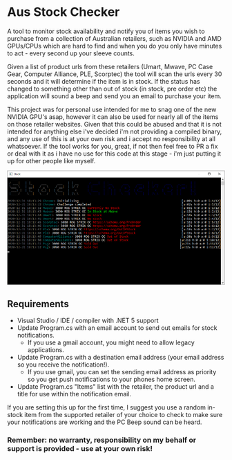# Aus Stock Checker
A tool to monitor stock availability and notify you of items you wish to purchase from a collection of Australian retailers, such as NVIDIA and AMD GPUs/CPUs which are hard to find and when you do you only have minutes to act - every second up your sleeve counts.

Given a list of product urls from these retailers (Umart, Mwave, PC Case Gear, Computer Alliance, PLE, Scorptec) the tool will scan the urls every 30 seconds and it will determine if the item is in stock. If the status has changed to something other than out of stock (in stock, pre order etc) the application will sound a beep and send you an email to purchase your item.

This project was for personal use intended for me to snag one of the new NVIDIA GPU's asap, however it can also be used for nearly all of the items on those retailer websites. 
Given that this could be abused and that it is not intended for anything else i've decided i'm not providing a compiled binary, and any use of this is at your own risk and i accept no responsibility at all whatsoever. If the tool works for you, great, if not then feel free to PR a fix or deal with it as i have no use for this code at this stage - i'm just putting it up for other people like myself.

![Demo image](https://github.com/DeathCradle/AusStockChecker/blob/main/demo.png?raw=true)

## Requirements
 - Visual Studio / IDE / compiler with .NET 5 support
 - Update Program.cs with an email account to send out emails for stock notifications. 
   - If you use a gmail account, you might need to allow legacy applications.
 - Update Program.cs with a destination email address (your email address so you receive the notification!).
   - If you use gmail, you can set the sending email address as priority so you get push notifications to your phones home screen.
 - Update Program.cs "Items" list with the retailer, the product url and a title for use within the notification email.
 
If you are setting this up for the first time, I suggest you use a random in-stock item from the supported retailer of your choice to check to make sure your notifications are working and the PC Beep sound can be heard.
 
 ### Remember: no warranty, responsibility on my behalf or support is provided - use at your own risk!
